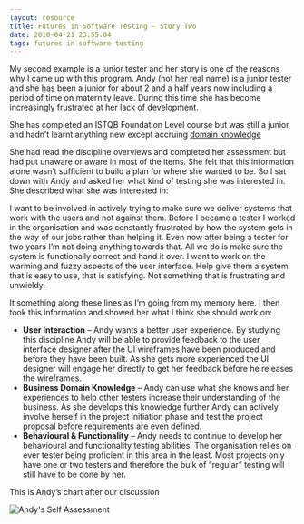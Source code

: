 ```yaml
---
layout: resource
title: Futures in Software Testing - Story Two
date: 2010-04-21 23:55:04
tags: futures in software testing
---
```

My second example is a junior tester and her story is one of the reasons why I came up with this program. Andy (not her real name) is a junior tester and she has been a junior for about 2 and a half years now including a period of time on maternity leave. During this time she has become increasingly frustrated at her lack of development.

She has completed an ISTQB Foundation Level course but was still a junior and hadn’t learnt anything new except accruing [domain knowledge](/resources/futures-in-software-testing-the-business-domain-knowledge-tester.html)

She had read the discipline overviews and completed her assessment but had put unaware or aware in most of the items. She felt that this information alone wasn’t sufficient to build a plan for where she wanted to be. So I sat down with Andy and asked her what kind of testing she was interested in. She described what she was interested in:

I want to be involved in actively trying to make sure we deliver systems that work with the users and not against them. Before I became a tester I worked in the organisation and was constantly frustrated by how the system gets in the way of our jobs rather than helping it. Even now after being a tester for two years I’m not doing anything towards that. All we do is make sure the system is functionally correct and hand it over. I want to work on the warming and fuzzy aspects of the user interface. Help give them a system that is easy to use, that is satisfying. Not something that is frustrating and unwieldy.

It something along these lines as I’m going from my memory here. I then took this information and showed her what I think she should work on:

- **User Interaction** – Andy wants a better user experience. By studying this discipline Andy will be able to provide feedback to the user interface designer after the UI wireframes have been produced and before they have been built. As she gets more experienced the UI designer will engage her directly to get her feedback before he releases the wireframes.
- **Business Domain Knowledge** – Andy can use what she knows and her experiences to help other testers increase their understanding of the business. As she develops this knowledge further Andy can actively involve herself in the project initiation phase and test the project proposal before requirements are even defined.
- **Behavioural &amp; Functionality** – Andy needs to continue to develop her behavioural and functionality testing abilities. The organisation relies on ever tester being proficient in this area in the least. Most projects only have one or two testers and therefore the bulk of “regular” testing will still have to be done by her.

This is Andy’s chart after our discussion

![Andy's Self Assessment](/images/example2-assessment.jpg)